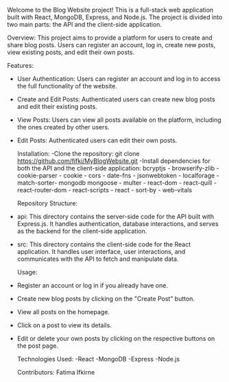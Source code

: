 Welcome to the Blog Website project! This is a full-stack web application built with React, MongoDB, Express, and Node.js. The project is divided into two main parts: the API and the client-side application.

  Overview:
This project aims to provide a platform for users to create and share blog posts. Users can register an account, log in, create new posts, view existing posts, and edit their own posts.

  Features:
- User Authentication: Users can register an account and log in to access the full functionality of the website.
- Create and Edit Posts: Authenticated users can create new blog posts and edit their existing posts.
- View Posts: Users can view all posts available on the platform, including the ones created by other users.
- Edit Posts: Authenticated users can edit their own posts.

    Installation:
  -Clone the repository: git clone https://github.com/fifki/MyBlogWebsite.git
  -Install dependencies for both the API and the client-side application:
bcryptjs - browserify-zlib - cookie-parser - cookie - cors - date-fns - jsonwebtoken - localforage - match-sorter- mongodb
mongoose - multer - react-dom - react-quill - react-router-dom - react-scripts - react - sort-by - web-vitals

  Repository Structure:
- api: This directory contains the server-side code for the API built with Express.js. It handles authentication, database interactions, and serves as the backend for the client-side application.
- src: This directory contains the client-side code for the React application. It handles user interface, user interactions, and communicates with the API to fetch and manipulate data.

  Usage:
- Register an account or log in if you already have one.
- Create new blog posts by clicking on the "Create Post" button.
- View all posts on the homepage.
- Click on a post to view its details.
- Edit or delete your own posts by clicking on the respective buttons on the post page.

  Technologies Used:
-React
-MongoDB
-Express
-Node.js

    Contributors:
Fatima Ifkirne
